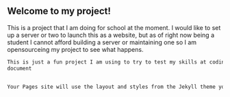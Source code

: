 ## Welcome to my project!
This is a project that I am doing for school at the moment. I would like to set up a server or two to launch this
as a website, but as of right now being a student I cannot afford building a server or maintaining one so I am 
opensourceing my project to see what happens.

```markdown
This is just a fun project I am using to try to test my skills at coding and integrating things into a website or html
document


Your Pages site will use the layout and styles from the Jekyll theme you have selected in your [repository settings](https://github.com/Maxz963/Webpage-project-of-meme/settings). The name of this theme is saved in the Jekyll `_config.yml` configuration file.
